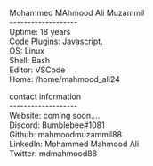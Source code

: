 Mohammed MAhmood Ali Muzammil<br>
-------------------<br>
Uptime: 18 years<br>
Code Plugins: Javascript.<br>
OS: Linux<br>
Shell: Bash<br>
Editor: VSCode<br>
Home: /home/mahmood_ali24<br>


contact information<br>
-------------------<br>
Website: coming soon....<br>
Discord: Bumblebee#1081<br>
Github: mahmoodmuzammil88<br>
LinkedIn: Mohammed Mahmood Ali<br>
Twitter: mdmahmood88<br>
